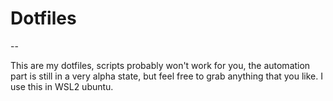 # Dotfiles
--

This are my dotfiles, scripts probably won't work for you, the automation part is still in a very alpha state, but feel free to grab anything that you like.
I use this in WSL2 ubuntu.
